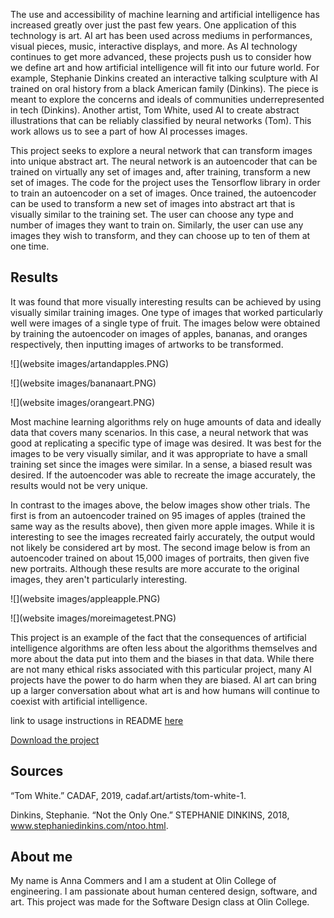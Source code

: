 The use and accessibility of machine learning and artificial intelligence has increased greatly over just the past few years. One application of this technology is 
art. AI art has been used across mediums in performances, visual pieces, music, interactive displays, and more. As AI technology continues to get more advanced, 
these projects push us to consider how we define art and how artificial intelligence will fit into our future world. For example, Stephanie Dinkins created an 
interactive talking sculpture with AI trained on oral history from a black American family (Dinkins). The piece is meant to explore the concerns and ideals of 
communities underrepresented in tech (Dinkins). Another artist, Tom White, used AI to create abstract illustrations that can be reliably classified by neural 
networks (Tom). This work allows us to see a part of how AI processes images. 

This project seeks to explore a neural network that can transform images into unique abstract art. The neural network is an autoencoder that can be trained on virtually any set of images and, after training, transform a new set of images. The code for the project uses the Tensorflow library in order to train an autoencoder on a set of images. Once trained, the autoencoder can be used to transform a new set of images into abstract art that is visually similar to the training set. The user can choose any type and number of images they want to train on. Similarly, the user can use any images they wish to transform, and they can choose up to ten of them at one time.

## Results

It was found that more visually interesting results can be achieved by using visually similar training images. One type of images that worked particularly well were images of a single type of fruit. The images below were obtained by training the autoencoder on images of apples, bananas, and oranges respectively, then inputting images of artworks to be transformed.

![](website images/artandapples.PNG)

![](website images/bananaart.PNG)

![](website images/orangeart.PNG)

Most machine learning algorithms rely on huge amounts of data and ideally data that covers many scenarios. In this case, a neural network that was good at replicating a specific type of image was desired. It was best for the images to be very visually similar, and it was appropriate to have a small training set since the images were similar. In a sense, a biased result was desired. If the autoencoder was able to recreate the image accurately, the results would not be very unique. 

In contrast to the images above, the below images show other trials. The first is from an autoencoder trained on 95 images of apples (trained the same way as the results above), then given more apple images. While it is interesting to see the images recreated fairly accurately, the output would not likely be considered art by most. The second image below is from an autoencoder trained on about 15,000 images of portraits, then given five new portraits. Although these results are more accurate to the original images, they aren't particularly interesting.

![](website images/appleapple.PNG)

![](website images/moreimagetest.PNG)

This project is an example of the fact that the consequences of artificial intelligence algorithms are often less about the algorithms themselves and more about the data put into them and the biases in that data. While there are not many ethical risks associated with this particular project, many AI projects have the power to do harm when they are biased. AI art can bring up a larger conversation about what art is and how humans will continue to coexist with artificial intelligence. 

link to usage instructions in README [here](https://github.com/annacommers/neural-network-art#usage)

[Download the project](https://github.com/annacommers/neural-network-art/archive/main.zip)

## Sources

“Tom White.” CADAF, 2019, cadaf.art/artists/tom-white-1. 

Dinkins, Stephanie. “Not the Only One.” STEPHANIE DINKINS, 2018, www.stephaniedinkins.com/ntoo.html. 

## About me

My name is Anna Commers and I am a student at Olin College of engineering. I am passionate about human centered design, software, and art. This project was made for the Software Design class at Olin College.
